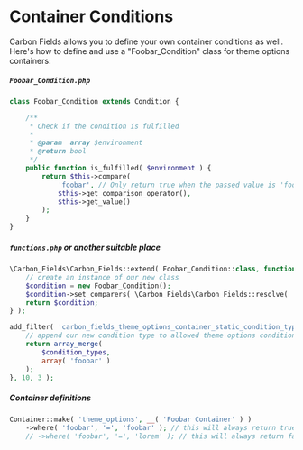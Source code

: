 # Container Conditions

Carbon Fields allows you to define your own container conditions as well. Here's how to define and use a "Foobar_Condition" class for theme options containers:

##### `Foobar_Condition.php`
```php
class Foobar_Condition extends Condition {

    /**
     * Check if the condition is fulfilled
     *
     * @param  array $environment
     * @return bool
     */
    public function is_fulfilled( $environment ) {
        return $this->compare(
            'foobar', // Only return true when the passed value is 'foobar'
            $this->get_comparison_operator(),
            $this->get_value()
        );
    }
}
```

##### `functions.php` or another suitable place
```php
\Carbon_Fields\Carbon_Fields::extend( Foobar_Condition::class, function( $container ) {
    // create an instance of our new class
    $condition = new Foobar_Condition();
    $condition->set_comparers( \Carbon_Fields\Carbon_Fields::resolve( 'generic', 'container_condition_comparer_collections' ) );
    return $condition;
} );

add_filter( 'carbon_fields_theme_options_container_static_condition_types', function( $condition_types, $container_type, $container ) {
    // append our new condition type to allowed theme options conditions
    return array_merge(
        $condition_types,
        array( 'foobar' )
    );
}, 10, 3 );
```

##### Container definitions
```php
Container::make( 'theme_options', __( 'Foobar Container' ) )
    ->where( 'foobar', '=', 'foobar' ); // this will always return true
    // ->where( 'foobar', '=', 'lorem' ); // this will always return false
```